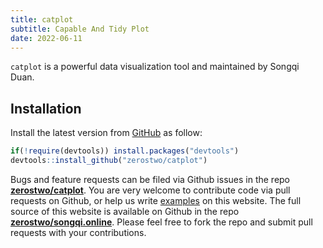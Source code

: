 ```yaml
---
title: catplot
subtitle: Capable And Tidy Plot
date: 2022-06-11
---
```


`catplot` is a powerful data visualization tool and maintained by Songqi Duan.

## Installation

Install the latest version from [GitHub](https://github.com/zerostwo/catplot) as follow:

``` r
if(!require(devtools)) install.packages("devtools")
devtools::install_github("zerostwo/catplot")
```

Bugs and feature requests can be filed via Github issues in the repo [**zerostwo/catplot**](https://github.com/yihui/zerostwo/catplot). You are very welcome to contribute code via pull requests on Github, or help us write [examples](/catplot/examples/) on this website. The full source of this website is available on Github in the repo [**zerostwo/songqi.online**](https://github.com/zerostwo/songqi.online). Please feel free to fork the repo and submit pull requests with your contributions.
